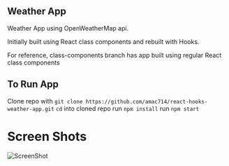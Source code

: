## Weather App 

Weather App using OpenWeatherMap api.

Initially built using React class components and rebuilt with Hooks.

For reference, class-components branch has app built using regular React class components

## To Run App
Clone repo with `git clone https://github.com/amac714/react-hooks-weather-app.git`
`cd` into cloned repo
run `npm install`
run `npm start`

# Screen Shots

![ScreenShot](https://raw.github.com/amac714/react-hooks-weather-app/master/weather-hooks2.png)


